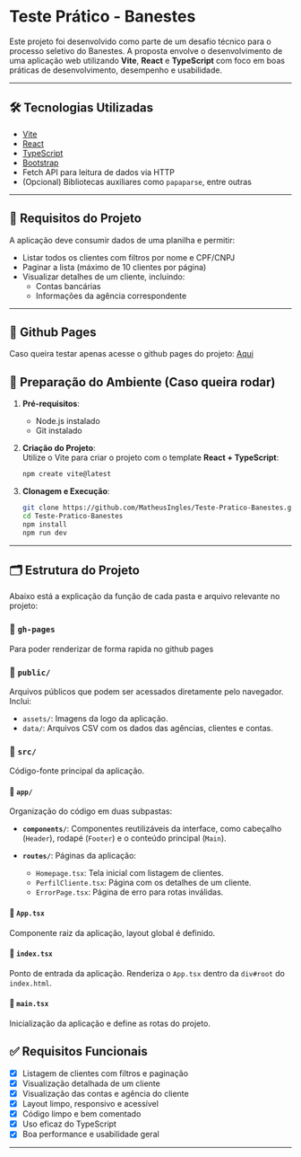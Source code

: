 # Teste Prático - Banestes

Este projeto foi desenvolvido como parte de um desafio técnico para o processo seletivo do Banestes. A proposta envolve o desenvolvimento de uma aplicação web utilizando **Vite**, **React** e **TypeScript** com foco em boas práticas de desenvolvimento, desempenho e usabilidade.

---

## 🛠️ Tecnologias Utilizadas

- [Vite](https://vitejs.dev/)
- [React](https://reactjs.org/)
- [TypeScript](https://www.typescriptlang.org/)
- [Bootstrap](https://getbootstrap.com/)
- Fetch API para leitura de dados via HTTP
- (Opcional) Bibliotecas auxiliares como `papaparse`, entre outras

---

## 🧱 Requisitos do Projeto

A aplicação deve consumir dados de uma planilha e permitir:

- Listar todos os clientes com filtros por nome e CPF/CNPJ
- Paginar a lista (máximo de 10 clientes por página)
- Visualizar detalhes de um cliente, incluindo:
  - Contas bancárias
  - Informações da agência correspondente

---

## 📄 Github Pages
Caso queira testar apenas acesse o github pages do projeto:
[Aqui]()

## 🔧 Preparação do Ambiente (Caso queira rodar)

1. **Pré-requisitos**:  
   - Node.js instalado
   - Git instalado

2. **Criação do Projeto**:  
   Utilize o Vite para criar o projeto com o template **React + TypeScript**:
   ```bash
   npm create vite@latest
   ```

3. **Clonagem e Execução**:
   ```bash
   git clone https://github.com/MatheusIngles/Teste-Pratico-Banestes.git
   cd Teste-Pratico-Banestes
   npm install
   npm run dev
   ```

---

## 🗂️ Estrutura do Projeto

Abaixo está a explicação da função de cada pasta e arquivo relevante no projeto:

### 📁 `gh-pages`
Para poder renderizar de forma rapida no github pages

### 📁 `public/`
Arquivos públicos que podem ser acessados diretamente pelo navegador. Inclui:

- `assets/`: Imagens da logo da aplicação.
- `data/`: Arquivos CSV com os dados das agências, clientes e contas.

### 📁 `src/`
Código-fonte principal da aplicação.

#### 📁 `app/`
Organização do código em duas subpastas:

- **`components/`**: Componentes reutilizáveis da interface, como cabeçalho (`Header`), rodapé (`Footer`) e o conteúdo principal (`Main`).

- **`routes/`**: Páginas da aplicação:
  - `Homepage.tsx`: Tela inicial com listagem de clientes.
  - `PerfilCliente.tsx`: Página com os detalhes de um cliente.
  - `ErrorPage.tsx`: Página de erro para rotas inválidas.

#### 📄 `App.tsx`
Componente raiz da aplicação, layout global é definido.

#### 📄 `index.tsx`
Ponto de entrada da aplicação. Renderiza o `App.tsx` dentro da `div#root` do `index.html`.

#### 📄 `main.tsx`
Inicialização da aplicação e define as rotas do projeto.

## ✅ Requisitos Funcionais

- [x] Listagem de clientes com filtros e paginação
- [x] Visualização detalhada de um cliente
- [x] Visualização das contas e agência do cliente
- [x] Layout limpo, responsivo e acessível
- [x] Código limpo e bem comentado
- [x] Uso eficaz do TypeScript
- [x] Boa performance e usabilidade geral

---

